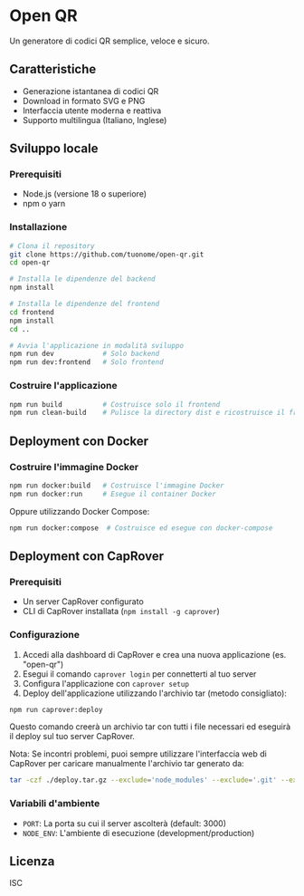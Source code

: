# Open QR

Un generatore di codici QR semplice, veloce e sicuro.

## Caratteristiche

- Generazione istantanea di codici QR
- Download in formato SVG e PNG
- Interfaccia utente moderna e reattiva
- Supporto multilingua (Italiano, Inglese)

## Sviluppo locale

### Prerequisiti

- Node.js (versione 18 o superiore)
- npm o yarn

### Installazione

```bash
# Clona il repository
git clone https://github.com/tuonome/open-qr.git
cd open-qr

# Installa le dipendenze del backend
npm install

# Installa le dipendenze del frontend
cd frontend
npm install
cd ..

# Avvia l'applicazione in modalità sviluppo
npm run dev            # Solo backend
npm run dev:frontend   # Solo frontend
```

### Costruire l'applicazione

```bash
npm run build          # Costruisce solo il frontend
npm run clean-build    # Pulisce la directory dist e ricostruisce il frontend
```

## Deployment con Docker

### Costruire l'immagine Docker

```bash
npm run docker:build   # Costruisce l'immagine Docker
npm run docker:run     # Esegue il container Docker
```

Oppure utilizzando Docker Compose:

```bash
npm run docker:compose  # Costruisce ed esegue con docker-compose
```

## Deployment con CapRover

### Prerequisiti

- Un server CapRover configurato
- CLI di CapRover installata (`npm install -g caprover`)

### Configurazione

1. Accedi alla dashboard di CapRover e crea una nuova applicazione (es. "open-qr")
2. Esegui il comando `caprover login` per connetterti al tuo server
3. Configura l'applicazione con `caprover setup`
4. Deploy dell'applicazione utilizzando l'archivio tar (metodo consigliato):

```bash
npm run caprover:deploy
```

Questo comando creerà un archivio tar con tutti i file necessari ed eseguirà il deploy sul tuo server CapRover.

Nota: Se incontri problemi, puoi sempre utilizzare l'interfaccia web di CapRover per caricare manualmente l'archivio tar generato da:

```bash
tar -czf ./deploy.tar.gz --exclude='node_modules' --exclude='.git' --exclude='frontend/node_modules' --exclude='frontend/dist' .
```

### Variabili d'ambiente

- `PORT`: La porta su cui il server ascolterà (default: 3000)
- `NODE_ENV`: L'ambiente di esecuzione (development/production)

## Licenza

ISC
